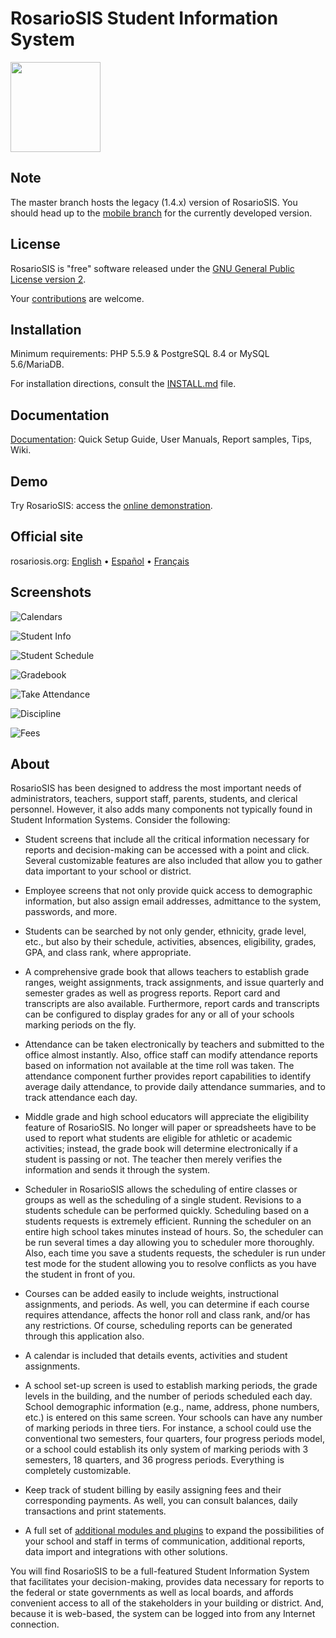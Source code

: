 RosarioSIS Student Information System
=====================================

[<img src="http://www.rosariosis.org/wp-content/uploads/2013/02/rosariosis_logo2half.png" width="144" />](https://www.rosariosis.org)

Note
----

The master branch hosts the legacy (1.4.x) version of RosarioSIS. You should head up to the [mobile branch](https://github.com/francoisjacquet/rosariosis/tree/mobile) for the currently developed version.


License
-------

RosarioSIS is "free" software released under the [GNU General Public License version 2](LICENSE).

Your [contributions](https://www.rosariosis.org/contribute/) are welcome.


Installation
------------

Minimum requirements: PHP 5.5.9 & PostgreSQL 8.4 or MySQL 5.6/MariaDB.

For installation directions, consult the [INSTALL.md](https://gitlab.com/francoisjacquet/rosariosis/-/blob/mobile/INSTALL.md) file.


Documentation
-------------

[Documentation](https://www.rosariosis.org/documentation/): Quick Setup Guide, User Manuals, Report samples, Tips, Wiki.


Demo
----

Try RosarioSIS: access the [online demonstration](https://www.rosariosis.org/demo/).


Official site
-------------

rosariosis.org: [English](https://www.rosariosis.org) • [Español](https://www.rosariosis.org/es/) • [Français](https://www.rosariosis.org/fr/)


Screenshots
-----------

![Calendars](https://www.rosariosis.org/wp-content/uploads/2021/08/rosariosis_calendar_en_2021.png)

![Student Info](https://www.rosariosis.org/wp-content/uploads/2021/08/rosariosis_students_en_2021.png)

![Student Schedule](https://www.rosariosis.org/wp-content/uploads/2021/08/rosariosis_scheduling_en_2021.png)

![Gradebook](https://www.rosariosis.org/wp-content/uploads/2021/08/rosariosis_grades_en_2021.png)

![Take Attendance](https://www.rosariosis.org/wp-content/uploads/2021/08/rosariosis_attendance_en_2021.png)

![Discipline](https://www.rosariosis.org/wp-content/uploads/2021/08/rosariosis_discipline_en_2021.png)

![Fees](https://www.rosariosis.org/wp-content/uploads/2021/08/rosariosis_student_billing_en_2021.png)


About
-----

RosarioSIS has been designed to address the most important needs of administrators,
teachers, support staff, parents, students, and clerical personnel. However, it
also adds many components not typically found in Student Information Systems.
Consider the following:

* Student screens that include all the critical information necessary for
	reports and decision-making can be accessed with a point and click.
	Several customizable features are also included that allow you to gather
	data important to your school or district.

* Employee screens that not only provide quick access to demographic
	information, but also assign email addresses, admittance to the system,
	passwords, and more.

* Students can be searched by not only gender, ethnicity, grade level, etc.,
	but also by their schedule, activities, absences, eligibility, grades,
	GPA, and class rank, where appropriate.

* A comprehensive grade book that allows teachers to establish grade ranges,
	weight assignments, track assignments, and issue quarterly and semester
	grades as well as progress reports. Report card and transcripts are also
	available.  Furthermore, report cards and transcripts can be configured
	to display grades for any or all of your schools marking periods on
	the fly.

* Attendance can be taken electronically by teachers and submitted to the
	office almost instantly. Also, office staff can modify attendance
	reports based on information not available at the time roll was taken.
	The attendance component further provides report capabilities to
	identify average daily attendance, to provide daily attendance
	summaries, and to track attendance each day.

* Middle grade and high school educators will appreciate the eligibility
	feature of RosarioSIS. No longer will paper or spreadsheets have to be used
	to report what students are eligible for athletic or academic
	activities; instead, the grade book will determine electronically if a
	student is passing or not. The teacher then merely verifies the
	information and sends it through the system.

* Scheduler in RosarioSIS allows the scheduling of entire classes or groups as
	well as the scheduling of a single student. Revisions to a students
	schedule can be performed quickly.  Scheduling based on a students
	requests is extremely efficient.  Running the scheduler on an entire
	high school takes minutes instead of hours.  So, the scheduler can be
	run several times a day allowing you to scheduler more thoroughly.
	Also, each time you save a students requests, the scheduler is run
	under test mode for the student allowing you to resolve conflicts as
	you have the student in front of you.

* Courses can be added easily to include weights, instructional assignments,
	and periods. As well, you can determine if each course requires
	attendance, affects the honor roll and class rank, and/or has any
	restrictions. Of course, scheduling reports can be generated through
	this application also.

* A calendar is included that details events, activities and student
	assignments.

* A school set-up screen is used to establish marking periods, the grade
	levels in the building, and the number of periods scheduled each day.
	School demographic information (e.g., name, address, phone numbers,
	etc.) is entered on this same screen.  Your schools can have any number
	of marking periods in three tiers.  For instance, a school could use the
	conventional two semesters, four quarters, four progress periods model,
	or a school could establish its only system of marking periods with 3
	semesters, 18 quarters, and 36 progress periods.  Everything is
	completely customizable.

* Keep track of student billing by easily assigning fees and their corresponding
	payments. As well, you can consult balances, daily transactions and print
	statements.

* A full set of [additional modules and plugins](https://www.rosariosis.org/add-ons/) to expand the possibilities
	of your school and staff in terms of communication, additional reports,
	data import and integrations with other solutions.

You will find RosarioSIS to be a full-featured Student Information System that
facilitates your decision-making, provides data necessary for reports to the
federal or state governments as well as local boards, and affords convenient
access to all of the stakeholders in your building or district. And, because it
is web-based, the system can be logged into from any Internet connection.
